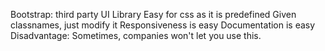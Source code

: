 Bootstrap: third party UI Library 
Easy for css as it is predefined
Given classnames, just modify it
Responsiveness is easy
Documentation is easy
Disadvantage: Sometimes, companies won't let you use this. 
